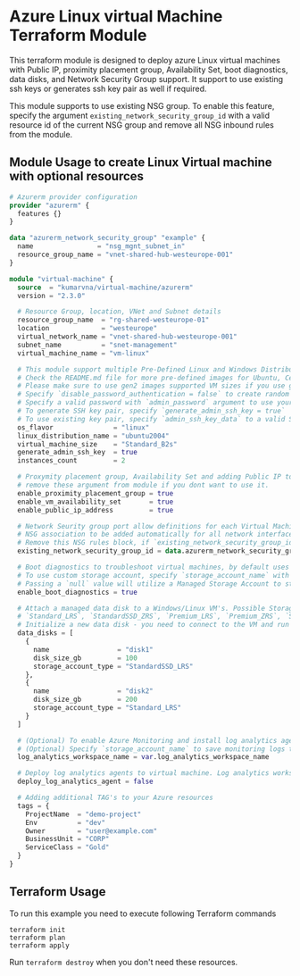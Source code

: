 # Azure Linux virtual Machine Terraform Module

This terraform module is designed to deploy azure Linux virtual machines with Public IP, proximity placement group, Availability Set, boot diagnostics, data disks, and Network Security Group support. It support to use existing ssh keys or generates ssh key pair as well if required.

This module supports to use existing NSG group. To enable this feature, specify the argument `existing_network_security_group_id` with a valid resource id of the current NSG group and remove all NSG inbound rules from the module.

## Module Usage to create Linux Virtual machine with optional resources

```terraform
# Azurerm provider configuration
provider "azurerm" {
  features {}
}

data "azurerm_network_security_group" "example" {
  name                = "nsg_mgnt_subnet_in"
  resource_group_name = "vnet-shared-hub-westeurope-001"
}

module "virtual-machine" {
  source  = "kumarvna/virtual-machine/azurerm"
  version = "2.3.0"

  # Resource Group, location, VNet and Subnet details
  resource_group_name  = "rg-shared-westeurope-01"
  location             = "westeurope"
  virtual_network_name = "vnet-shared-hub-westeurope-001"
  subnet_name          = "snet-management"
  virtual_machine_name = "vm-linux"

  # This module support multiple Pre-Defined Linux and Windows Distributions.
  # Check the README.md file for more pre-defined images for Ubuntu, Centos, RedHat.
  # Please make sure to use gen2 images supported VM sizes if you use gen2 distributions
  # Specify `disable_password_authentication = false` to create random admin password
  # Specify a valid password with `admin_password` argument to use your own password 
  # To generate SSH key pair, specify `generate_admin_ssh_key = true`
  # To use existing key pair, specify `admin_ssh_key_data` to a valid SSH public key path.  
  os_flavor               = "linux"
  linux_distribution_name = "ubuntu2004"
  virtual_machine_size    = "Standard_B2s"
  generate_admin_ssh_key  = true
  instances_count         = 2

  # Proxymity placement group, Availability Set and adding Public IP to VM's are optional.
  # remove these argument from module if you dont want to use it.  
  enable_proximity_placement_group = true
  enable_vm_availability_set       = true
  enable_public_ip_address         = true

  # Network Seurity group port allow definitions for each Virtual Machine
  # NSG association to be added automatically for all network interfaces.
  # Remove this NSG rules block, if `existing_network_security_group_id` is specified
  existing_network_security_group_id = data.azurerm_network_security_group.example.id

  # Boot diagnostics to troubleshoot virtual machines, by default uses managed 
  # To use custom storage account, specify `storage_account_name` with a valid name
  # Passing a `null` value will utilize a Managed Storage Account to store Boot Diagnostics
  enable_boot_diagnostics = true

  # Attach a managed data disk to a Windows/Linux VM's. Possible Storage account type are: 
  # `Standard_LRS`, `StandardSSD_ZRS`, `Premium_LRS`, `Premium_ZRS`, `StandardSSD_LRS` or `UltraSSD_LRS`
  # Initialize a new data disk - you need to connect to the VM and run diskmanagemnet or fdisk
  data_disks = [
    {
      name                 = "disk1"
      disk_size_gb         = 100
      storage_account_type = "StandardSSD_LRS"
    },
    {
      name                 = "disk2"
      disk_size_gb         = 200
      storage_account_type = "Standard_LRS"
    }
  ]

  # (Optional) To enable Azure Monitoring and install log analytics agents
  # (Optional) Specify `storage_account_name` to save monitoring logs to storage.   
  log_analytics_workspace_name = var.log_analytics_workspace_name

  # Deploy log analytics agents to virtual machine. Log analytics workspace name required.
  deploy_log_analytics_agent = false

  # Adding additional TAG's to your Azure resources
  tags = {
    ProjectName  = "demo-project"
    Env          = "dev"
    Owner        = "user@example.com"
    BusinessUnit = "CORP"
    ServiceClass = "Gold"
  }
}
```

## Terraform Usage

To run this example you need to execute following Terraform commands

```hcl
terraform init
terraform plan
terraform apply
```

Run `terraform destroy` when you don't need these resources.
